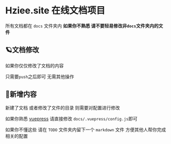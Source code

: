# Hziee.site 在线文档项目

所有文档都在 `docs` 文件夹内 **如果你不熟悉 请不要轻易修改非`docs`文件夹内的文件**



## 🪐文档修改

如果你仅仅修改了文档的内容 

只需要`push`之后即可 无需其他操作



## 🧪新增内容

新建了文档 或者修改了文件的目录 则需要对配置进行修改

如果你熟悉 [vuepress](https://vuepress.vuejs.org/zh/guide/) 请直接修改 `docs/.vuepress/config.js`即可

如果你不懂这些 请在 `TODO` 文件夹内留下一个 `markdown` 文件 方便其他人帮你完成相关的配置



